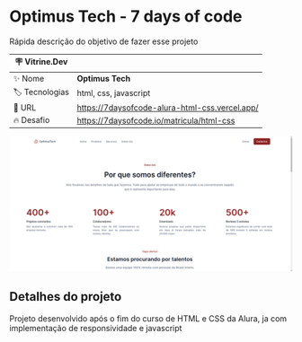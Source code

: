 # Optimus Tech - 7 days of code

Rápida descrição do objetivo de fazer esse projeto

| :placard: Vitrine.Dev |     |
| -------------  | --- |
| :sparkles: Nome        | **Optimus Tech**
| :label: Tecnologias | html, css, javascript
| :rocket: URL         | https://7daysofcode-alura-html-css.vercel.app/
| :fire: Desafio     | https://7daysofcode.io/matricula/html-css

<!-- Inserir imagem com a #vitrinedev ao final do link -->
![](https://github.com/LuisFilipe404/pictures/blob/main/Captura%20de%20tela%20de%202023-01-20%2014-04-57.png)

## Detalhes do projeto

Projeto desenvolvido após o fim do curso de HTML e CSS da Alura, ja com implementação de responsividade e javascript
